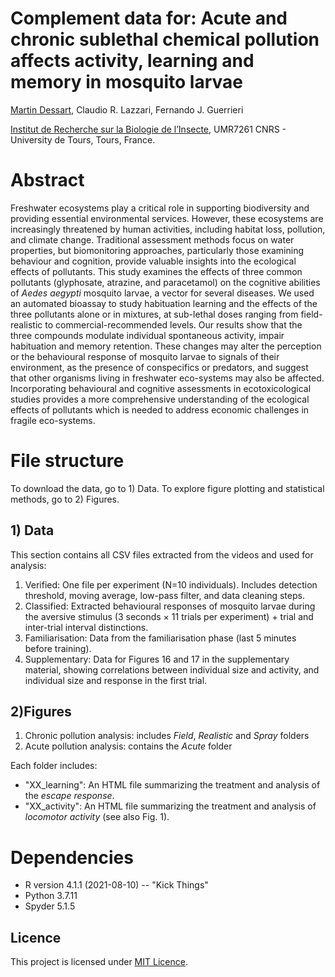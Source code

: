 # Complement data for: Acute and chronic sublethal chemical pollution affects activity, learning and memory in mosquito larvae

[Martin Dessart](https://martindessart.github.io/), Claudio R. Lazzari, Fernando J. Guerrieri

[Institut de Recherche sur la Biologie de l’Insecte](https://irbi.univ-tours.fr/), UMR7261 CNRS - University de Tours, Tours, France.

# Abstract
Freshwater ecosystems play a critical role in supporting biodiversity and providing essential environmental services. However, these ecosystems are increasingly threatened by human activities, including habitat loss, pollution, and climate change. Traditional assessment methods focus on water properties, but biomonitoring approaches, particularly those examining behaviour and cognition, provide valuable insights into the ecological effects of pollutants. This study examines the effects of three common pollutants (glyphosate, atrazine, and paracetamol) on the cognitive abilities of *Aedes aegypti* mosquito larvae, a vector for several diseases. We used an automated bioassay to study habituation learning and the effects of the three pollutants alone or in mixtures, at sub-lethal doses ranging from field-realistic to commercial-recommended levels. Our results show that the three compounds modulate individual spontaneous activity, impair habituation and memory retention. These changes may alter the perception or the behavioural response of mosquito larvae to signals of their environment, as the presence of conspecifics or predators, and suggest that other organisms living in freshwater eco-systems may also be affected. Incorporating behavioural and cognitive assessments in ecotoxicological studies provides a more comprehensive understanding of the ecological effects of pollutants which is needed to address economic challenges in fragile eco-systems.

# File structure

To download the data, go to 1) Data.
To explore figure plotting and statistical methods, go to 2) Figures.

## 1) Data

This section contains all CSV files extracted from the videos and used for analysis:

1. Verified: One file per experiment (N=10 individuals). Includes detection threshold, moving average, low-pass filter, and data cleaning steps.
2. Classified: Extracted behavioural responses of mosquito larvae during the aversive stimulus (3 seconds × 11 trials per experiment) + trial and inter-trial interval distinctions.
3. Familiarisation: Data from the familiarisation phase (last 5 minutes before training).
4. Supplementary: Data for Figures 16 and 17 in the supplementary material, showing correlations between individual size and activity, and individual size and response in the first trial.

## 2)Figures
1. Chronic pollution analysis:  includes *Field*, *Realistic* and *Spray* folders
2. Acute pollution analysis: contains the *Acute* folder

Each folder includes:

- "XX_learning": An HTML file summarizing the treatment and analysis of the _escape response_.
- "XX_activity": An HTML file summarizing the treatment and analysis of _locomotor activity_ (see also Fig. 1).

# Dependencies
* R version 4.1.1 (2021-08-10) -- "Kick Things"
* Python 3.7.11
* Spyder 5.1.5

## Licence
This project is licensed under [MIT Licence](https://opensource.org/license/mit/).
